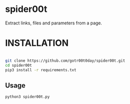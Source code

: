 # spider00t
Extract links, files and parameters from a page.

# INSTALLATION

```bash

git clone https://github.com/gotr00t0day/spider00t.git
cd spider00t
pip3 install -r requirements.txt

```

## Usage

```
python3 spider00t.py

```

